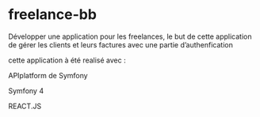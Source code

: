 # freelance-bb


Développer une application pour les freelances, le but de cette application de gérer les clients et leurs factures avec une partie d’authenfication


cette application à été realisé avec : 

APIplatform de Symfony

Symfony 4 

REACT.JS 




